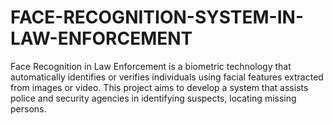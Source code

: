 # FACE-RECOGNITION-SYSTEM-IN-LAW-ENFORCEMENT
Face Recognition in Law Enforcement is a biometric technology that automatically identifies or verifies individuals using facial features extracted from images or video. This project aims to develop a system that assists police and security agencies in identifying suspects, locating missing persons.
